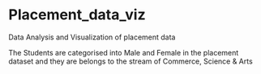 # Placement_data_viz
Data Analysis and Visualization of placement data

 The Students are categorised into Male and Female in the placement dataset and they are belongs to the stream of Commerce, Science & Arts
